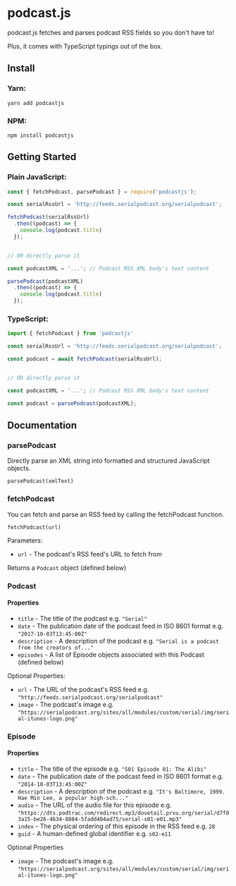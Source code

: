# podcast.js

podcast.js fetches and parses podcast RSS fields so you don't have to!

Plus, it comes with TypeScript typings out of the box.

## Install

### Yarn:
```
yarn add podcastjs
```

### NPM:
```
npm install podcastjs
```

## Getting Started

### Plain JavaScript:
```js
const { fetchPodcast, parsePodcast } = require('podcastjs');

const serialRssUrl = 'http://feeds.serialpodcast.org/serialpodcast';

fetchPodcast(serialRssUrl)
  .then((podcast) => {
    console.log(podcast.title)
  });


// OR directly parse it

const podcastXML = '...'; // Podcast RSS XML body's text content

parsePodcast(podcastXML)
  .then((podcast) => {
    console.log(podcast.title)
  });
```

### TypeScript:
```ts
import { fetchPodcast } from 'podcastjs'

const serialRssUrl = 'http://feeds.serialpodcast.org/serialpodcast';

const podcast = await fetchPodcast(serialRssUrl);


// OR directly parse it

const podcastXML = '...'; // Podcast RSS XML body's text content

const podcast = parsePodcast(podcastXML);
```

## Documentation

### parsePodcast
Directly parse an XML string into formatted and structured JavaScript objects.

`parsePodcast(xmlText)`

### fetchPodcast
You can fetch and parse an RSS feed by calling the fetchPodcast function.

`fetchPodcast(url)`

Parameters:

- `url` - The podcast's RSS feed's URL to fetch from

Returns a `Podcast` object (defined below)

### Podcast

#### Properties
- `title` - The title of the podcast e.g. `"Serial"`
- `date` - The publication date of the podcast feed in ISO 8601 format e.g. `"2017-10-03T13:45:00Z"`
- `description` - A description of the podcast e.g. `"Serial is a podcast from the creators of..."`
- `episodes` - A list of Episode objects associated with this Podcast (defined below)

Optional Properties:
- `url` - The URL of the podcast's RSS feed e.g. `"http://feeds.serialpodcast.org/serialpodcast"`
- `image` - The podcast's image e.g. `"https://serialpodcast.org/sites/all/modules/custom/serial/img/serial-itunes-logo.png"`

### Episode

#### Properties
- `title` - The title of the episode e.g. `"S01 Episode 01: The Alibi"`
- `date` - The publication date of the podcast feed in ISO 8601 format e.g. `"2014-10-03T13:45:00Z"`
- `description` - A description of the podcast e.g. `"It's Baltimore, 1999. Hae Min Lee, a popular high-sch..."`
- `audio` - The URL of the audio file for this episode e.g. `"https://dts.podtrac.com/redirect.mp3/dovetail.prxu.org/serial/d7f03a15-be26-4634-8884-5fadd404ad75/serial-s01-e01.mp3"`
- `index` - The physical ordering of this episode in the RSS feed e.g. `28`
- `guid` - A human-defined global identifier e.g. `s02-e11`

Optional Properties
- `image` - The podcast's image e.g. `"https://serialpodcast.org/sites/all/modules/custom/serial/img/serial-itunes-logo.png"`
